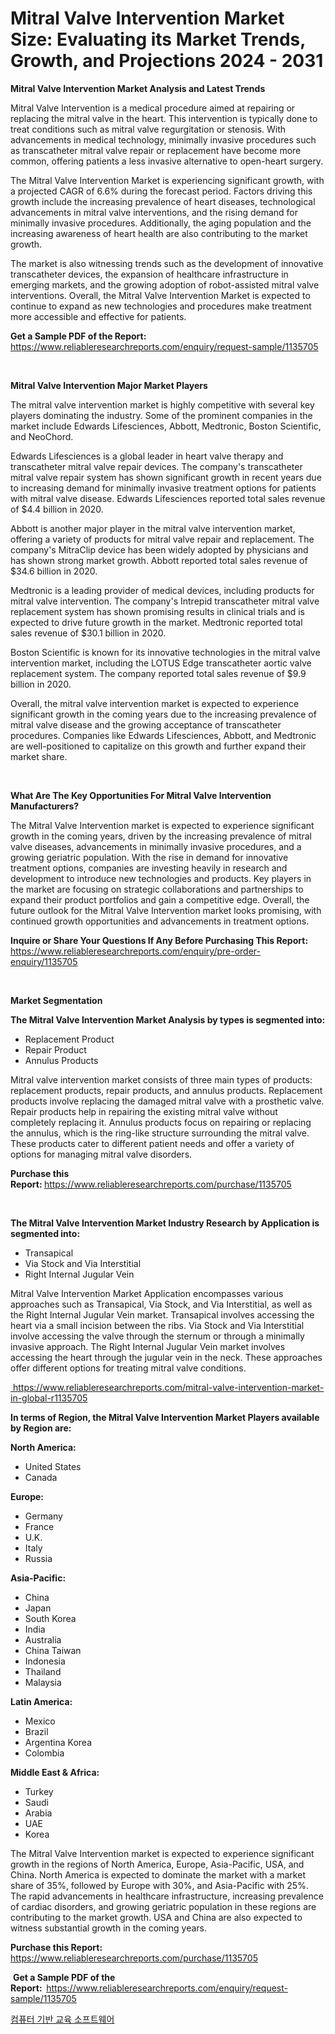 <p><h1>Mitral Valve Intervention Market Size: Evaluating its Market Trends, Growth, and Projections 2024 - 2031</h1></p><p><strong>Mitral Valve Intervention Market Analysis and Latest Trends</strong></p>
<p><p>Mitral Valve Intervention is a medical procedure aimed at repairing or replacing the mitral valve in the heart. This intervention is typically done to treat conditions such as mitral valve regurgitation or stenosis. With advancements in medical technology, minimally invasive procedures such as transcatheter mitral valve repair or replacement have become more common, offering patients a less invasive alternative to open-heart surgery.</p><p>The Mitral Valve Intervention Market is experiencing significant growth, with a projected CAGR of 6.6% during the forecast period. Factors driving this growth include the increasing prevalence of heart diseases, technological advancements in mitral valve interventions, and the rising demand for minimally invasive procedures. Additionally, the aging population and the increasing awareness of heart health are also contributing to the market growth.</p><p>The market is also witnessing trends such as the development of innovative transcatheter devices, the expansion of healthcare infrastructure in emerging markets, and the growing adoption of robot-assisted mitral valve interventions. Overall, the Mitral Valve Intervention Market is expected to continue to expand as new technologies and procedures make treatment more accessible and effective for patients.</p></p>
<p><strong>Get a Sample PDF of the Report:&nbsp;</strong> <a href="https://www.reliableresearchreports.com/enquiry/request-sample/1135705">https://www.reliableresearchreports.com/enquiry/request-sample/1135705</a></p>
<p>&nbsp;</p>
<p><strong>Mitral Valve Intervention Major Market Players</strong></p>
<p><p>The mitral valve intervention market is highly competitive with several key players dominating the industry. Some of the prominent companies in the market include Edwards Lifesciences, Abbott, Medtronic, Boston Scientific, and NeoChord.</p><p>Edwards Lifesciences is a global leader in heart valve therapy and transcatheter mitral valve repair devices. The company's transcatheter mitral valve repair system has shown significant growth in recent years due to increasing demand for minimally invasive treatment options for patients with mitral valve disease. Edwards Lifesciences reported total sales revenue of $4.4 billion in 2020.</p><p>Abbott is another major player in the mitral valve intervention market, offering a variety of products for mitral valve repair and replacement. The company's MitraClip device has been widely adopted by physicians and has shown strong market growth. Abbott reported total sales revenue of $34.6 billion in 2020.</p><p>Medtronic is a leading provider of medical devices, including products for mitral valve intervention. The company's Intrepid transcatheter mitral valve replacement system has shown promising results in clinical trials and is expected to drive future growth in the market. Medtronic reported total sales revenue of $30.1 billion in 2020.</p><p>Boston Scientific is known for its innovative technologies in the mitral valve intervention market, including the LOTUS Edge transcatheter aortic valve replacement system. The company reported total sales revenue of $9.9 billion in 2020.</p><p>Overall, the mitral valve intervention market is expected to experience significant growth in the coming years due to the increasing prevalence of mitral valve disease and the growing acceptance of transcatheter procedures. Companies like Edwards Lifesciences, Abbott, and Medtronic are well-positioned to capitalize on this growth and further expand their market share.</p></p>
<p>&nbsp;</p>
<p><strong>What Are The Key Opportunities For Mitral Valve Intervention Manufacturers?</strong></p>
<p><p>The Mitral Valve Intervention market is expected to experience significant growth in the coming years, driven by the increasing prevalence of mitral valve diseases, advancements in minimally invasive procedures, and a growing geriatric population. With the rise in demand for innovative treatment options, companies are investing heavily in research and development to introduce new technologies and products. Key players in the market are focusing on strategic collaborations and partnerships to expand their product portfolios and gain a competitive edge. Overall, the future outlook for the Mitral Valve Intervention market looks promising, with continued growth opportunities and advancements in treatment options.</p></p>
<p><strong>Inquire or Share Your Questions If Any Before Purchasing This Report:</strong> <a href="https://www.reliableresearchreports.com/enquiry/pre-order-enquiry/1135705">https://www.reliableresearchreports.com/enquiry/pre-order-enquiry/1135705</a></p>
<p>&nbsp;</p>
<p><strong>Market Segmentation</strong></p>
<p><strong>The Mitral Valve Intervention Market Analysis by types is segmented into:</strong></p>
<p><ul><li>Replacement Product</li><li>Repair Product</li><li>Annulus Products</li></ul></p>
<p><p>Mitral valve intervention market consists of three main types of products: replacement products, repair products, and annulus products. Replacement products involve replacing the damaged mitral valve with a prosthetic valve. Repair products help in repairing the existing mitral valve without completely replacing it. Annulus products focus on repairing or replacing the annulus, which is the ring-like structure surrounding the mitral valve. These products cater to different patient needs and offer a variety of options for managing mitral valve disorders.</p></p>
<p><strong>Purchase this Report:&nbsp;</strong><a href="https://www.reliableresearchreports.com/purchase/1135705">https://www.reliableresearchreports.com/purchase/1135705</a></p>
<p>&nbsp;</p>
<p><strong>The Mitral Valve Intervention Market Industry Research by Application is segmented into:</strong></p>
<p><ul><li>Transapical</li><li>Via Stock and Via Interstitial</li><li>Right Internal Jugular Vein</li></ul></p>
<p><p>Mitral Valve Intervention Market Application encompasses various approaches such as Transapical, Via Stock, and Via Interstitial, as well as the Right Internal Jugular Vein market. Transapical involves accessing the heart via a small incision between the ribs. Via Stock and Via Interstitial involve accessing the valve through the sternum or through a minimally invasive approach. The Right Internal Jugular Vein market involves accessing the heart through the jugular vein in the neck. These approaches offer different options for treating mitral valve conditions.</p></p>
<p><a href="https://www.reliableresearchreports.com/mitral-valve-intervention-market-in-global-r1135705">&nbsp;https://www.reliableresearchreports.com/mitral-valve-intervention-market-in-global-r1135705</a></p>
<p><strong>In terms of Region, the Mitral Valve Intervention Market Players available by Region are:</strong></p>
<p>
    <p> <strong> North America: </strong>
        <ul>
            <li>United States</li>
            <li>Canada</li>
        </ul>
        </p> 
    <p> <strong> Europe: </strong>
        <ul>
            <li>Germany</li>
            <li>France</li>
            <li>U.K.</li>
            <li>Italy</li>
            <li>Russia</li>
        </ul>
        </p> 
    <p> <strong> Asia-Pacific: </strong>
        <ul>
            <li>China</li>
            <li>Japan</li>
            <li>South Korea</li>
            <li>India</li>
            <li>Australia</li>
            <li>China Taiwan</li>
            <li>Indonesia</li>
            <li>Thailand</li>
            <li>Malaysia</li>
        </ul>
        </p> 
    <p> <strong> Latin America: </strong>
        <ul>
            <li>Mexico</li>
            <li>Brazil</li>
            <li>Argentina Korea</li>
            <li>Colombia</li>
        </ul>
        </p> 
    <p> <strong> Middle East & Africa: </strong>
        <ul>
            <li>Turkey</li>
            <li>Saudi</li>
            <li>Arabia</li>
            <li>UAE</li>
            <li>Korea</li>
        </ul>
    </p>
    </p>
<p><p>The Mitral Valve Intervention market is expected to experience significant growth in the regions of North America, Europe, Asia-Pacific, USA, and China. North America is expected to dominate the market with a market share of 35%, followed by Europe with 30%, and Asia-Pacific with 25%. The rapid advancements in healthcare infrastructure, increasing prevalence of cardiac disorders, and growing geriatric population in these regions are contributing to the market growth. USA and China are also expected to witness substantial growth in the coming years.</p></p>
<p><strong>Purchase this Report: </strong><a href="https://www.reliableresearchreports.com/purchase/1135705">https://www.reliableresearchreports.com/purchase/1135705</a></p>
<p>&nbsp;<strong>Get a Sample PDF of the Report:&nbsp;&nbsp;</strong><a href="https://www.reliableresearchreports.com/enquiry/request-sample/1135705">https://www.reliableresearchreports.com/enquiry/request-sample/1135705</a></p>
<p><strong></strong></p>
<p><p><a href="https://github.com/rcabello548/Market-Research-Report-List-1/blob/main/810027643821.md">컴퓨터 기반 교육 소프트웨어</a></p></p>
